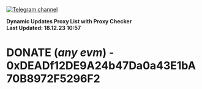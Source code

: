 [![Telegram channel](https://img.shields.io/endpoint?url=https://runkit.io/damiankrawczyk/telegram-badge/branches/master?url=https://t.me/n4z4v0d)](https://t.me/n4z4v0d) 

**Dynamic Updates Proxy List with Proxy Checker**  
**Last Updated: 18.12.23 10:57**

# DONATE (_any evm_) - 0xDEADf12DE9A24b47Da0a43E1bA70B8972F5296F2

